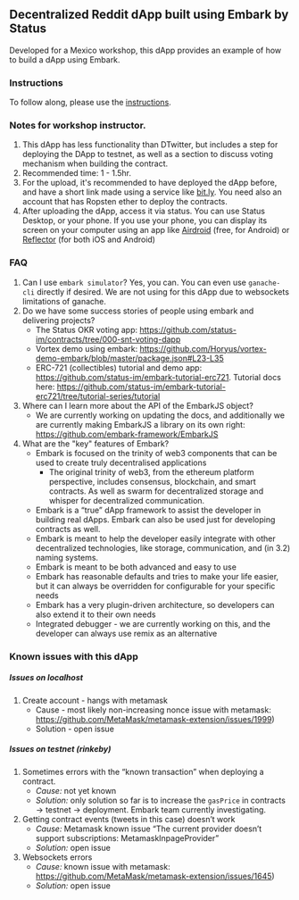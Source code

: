 ## Decentralized Reddit dApp built using Embark by Status
Developed for a Mexico workshop, this dApp provides an example of how to build a dApp using Embark. 

### Instructions
To follow along, please use the [instructions](./instructions).

### Notes for workshop instructor.
1. This dApp has less functionality than DTwitter, but includes a step for deploying the DApp to testnet, as well as a section to discuss voting mechanism when building the contract. 
2. Recommended time: 1 - 1.5hr.
3. For the upload, it's recommended to have deployed the dApp before, and have a short link made using a service like [bit.ly](https://bit.ly). You need also an account that has Ropsten ether to deploy the contracts.
4. After uploading the dApp, access it via status. You can use Status Desktop, or your phone. If you use your phone, you can display its screen on your computer using an app like [Airdroid](https://www.airdroid.com/) (free, for Android) or [Reflector](http://www.airsquirrels.com/reflector/) (for both iOS and Android)

### FAQ
1. Can I use `embark simulator`?
    Yes, you can. You can even use `ganache-cli` directly if desired. We are not using for this dApp due to websockets limitations of ganache.
2. Do we have some success stories of people using embark and delivering projects?
    * The Status OKR voting app: https://github.com/status-im/contracts/tree/000-snt-voting-dapp
    * Vortex demo using embark: https://github.com/Horyus/vortex-demo-embark/blob/master/package.json#L23-L35
    * ERC-721 (collectibles) tutorial and demo app: https://github.com/status-im/embark-tutorial-erc721. Tutorial docs here: https://github.com/status-im/embark-tutorial-erc721/tree/tutorial-series/tutorial
3. Where can I learn more about the API of the EmbarkJS object?
    * We are currently working on updating the docs, and additionally we are currently making EmbarkJS a library on its own right: https://github.com/embark-framework/EmbarkJS
4. What are the "key" features of Embark?
    * Embark is focused on the trinity of web3 components that can be used to create truly decentralised applications
        * The original trinity of web3, from the ethereum platform perspective, includes consensus, blockchain, and smart contracts. As well as swarm for decentralized storage and whisper for decentralized communication.
    * Embark is a “true” dApp framework to assist the developer in building real dApps. Embark can also be used just for developing contracts as well.
    * Embark is meant to help the developer easily integrate with other decentralized technologies, like storage, communication, and (in 3.2) naming systems.
    * Embark is meant to be both advanced and easy to use
    * Embark has reasonable defaults and tries to make your life easier, but it can always be overridden for configurable for your specific needs
    * Embark has a very plugin-driven architecture, so developers can also extend it to their own needs
    * Integrated debugger - we are currently working on this, and the developer can always use remix as an alternative

### Known issues with this dApp
##### Issues on localhost
1. Create account - hangs with metamask 
    * Cause - most likely non-increasing nonce issue with metamask: https://github.com/MetaMask/metamask-extension/issues/1999)
    * Solution - open issue

##### Issues on testnet (rinkeby)
1. Sometimes errors with the “known transaction” when deploying a contract. 
    * *Cause:* not yet known
    * *Solution:* only solution so far is to increase the `gasPrice` in contracts -> testnet -> deployment. Embark team currently investigating.
2. Getting contract events (tweets in this case) doesn’t work 
    * *Cause:* Metamask known issue “The current provider doesn’t support subscriptions: MetamaskInpageProvider”
    * *Solution:* open issue
3. Websockets errors 
    * *Cause:* known issue with metamask: https://github.com/MetaMask/metamask-extension/issues/1645)
    * *Solution:* open issue
